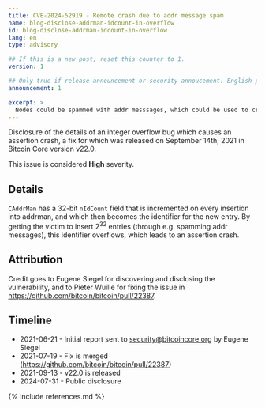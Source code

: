 ```yaml
---
title: CVE-2024-52919 - Remote crash due to addr message spam
name: blog-disclose-addrman-idcount-in-overflow
id: blog-disclose-addrman-idcount-in-overflow
lang: en
type: advisory

## If this is a new post, reset this counter to 1.
version: 1

## Only true if release announcement or security annoucement. English posts only
announcement: 1

excerpt: >
  Nodes could be spammed with addr messsages, which could be used to crash them. A fix was released on September 14th, 2021 in Bitcoin Core v22.0.
---
```


Disclosure of the details of an integer overflow bug which causes an assertion
crash, a fix for which was released on September 14th, 2021 in Bitcoin Core
version v22.0.

This issue is considered **High** severity.

## Details

`CAddrMan` has a 32-bit `nIdCount` field that is incremented on every insertion
into addrman, and which then becomes the identifier for the new entry. By
getting the victim to insert 2<sup>32</sup> entries (through e.g. spamming addr
messages), this identifier overflows, which leads to an assertion crash.

## Attribution

Credit goes to Eugene Siegel for discovering and disclosing the vulnerability,
and to Pieter Wuille for fixing the issue in
https://github.com/bitcoin/bitcoin/pull/22387.

## Timeline

* 2021-06-21 - Initial report sent to security@bitcoincore.org by Eugene Siegel
* 2021-07-19 - Fix is merged (https://github.com/bitcoin/bitcoin/pull/22387)
* 2021-09-13 - v22.0 is released
* 2024-07-31 - Public disclosure

{% include references.md %}
